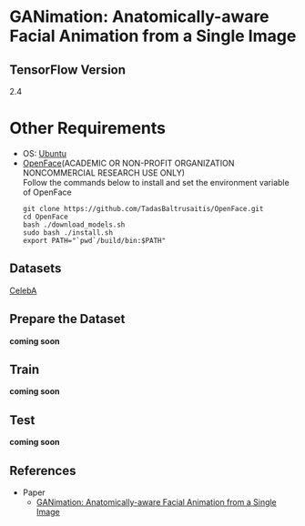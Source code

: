 # GANimation: Anatomically-aware Facial Animation from a Single Image

## TensorFlow Version
2.4

# Other Requirements
- OS: [Ubuntu](https://ubuntu.com/)
- [OpenFace](https://github.com/TadasBaltrusaitis/OpenFace/wiki/Action-Units)(ACADEMIC OR NON-PROFIT ORGANIZATION NONCOMMERCIAL RESEARCH USE ONLY)<br>
  Follow the commands below to install and set the environment variable of OpenFace
  ```
  git clone https://github.com/TadasBaltrusaitis/OpenFace.git
  cd OpenFace
  bash ./download_models.sh
  sudo bash ./install.sh
  export PATH="`pwd`/build/bin:$PATH"
  ```

## Datasets
[CelebA](https://www.tensorflow.org/datasets/catalog/celeb_a)

## Prepare the Dataset
**coming soon**

## Train
**coming soon**

## Test
**coming soon**

## References
- Paper
  - [GANimation: Anatomically-aware Facial Animation from a Single Image](https://arxiv.org/abs/1807.09251)<br>
